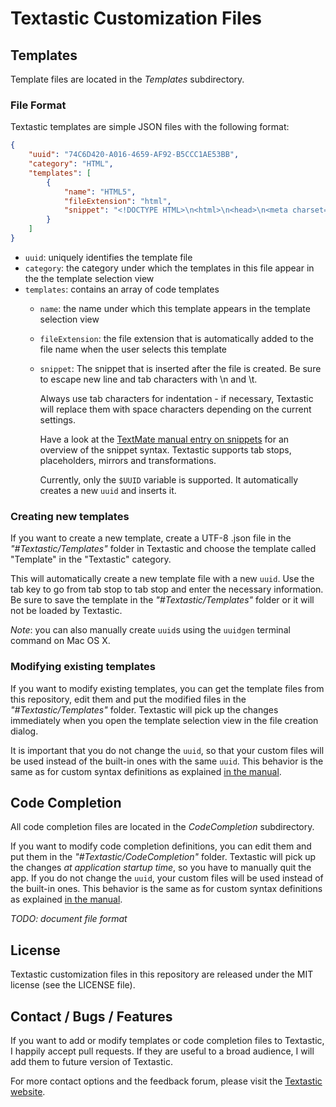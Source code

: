 # Textastic Customization Files

## Templates

Template files are located in the *Templates* subdirectory. 

### File Format 

Textastic templates are simple JSON files with the following format:

```json
{
	"uuid": "74C6D420-A016-4659-AF92-B5CCC1AE53BB",
	"category": "HTML",
	"templates": [
		{
			"name": "HTML5",
			"fileExtension": "html",
			"snippet": "<!DOCTYPE HTML>\n<html>\n<head>\n<meta charset=\"utf-8\">\n<title>${1:untitled}<\/title>\n<\/head>\n\n<body>$0\n<\/body>\n<\/html>"
		}
	]
}
```

* `uuid`: uniquely identifies the template file
* `category`: the category under which the templates in this file appear in the the template selection view
* `templates`: contains an array of code templates
  * `name`: the name under which this template appears in the template selection view
  * `fileExtension`: the file extension that is automatically added to the file name when the user selects this template
  * `snippet`: The snippet that is inserted after the file is created. Be sure to escape new line and tab characters with \n and \t. 
  
    Always use tab characters for indentation - if necessary, Textastic will replace them with space characters depending on the current settings. 
        
    Have a look at the [TextMate manual entry on snippets](http://manual.macromates.com/en/snippets) for an overview of the snippet syntax. Textastic supports tab stops, placeholders, mirrors and transformations. 
    
    Currently, only the `$UUID` variable is supported. It automatically creates a new `uuid` and inserts it.
        
### Creating new templates

If you want to create a new template, create a UTF-8 .json file in the *"#Textastic/Templates"* folder in Textastic and choose the template called "Template" in the "Textastic" category. 

This will automatically create a new template file with a new `uuid`. Use the tab key to go from tab stop to tab stop and enter the necessary information. Be sure to save the template in the *"#Textastic/Templates"* folder or it will not be loaded by Textastic.

*Note*: you can also manually create `uuid`s using the `uuidgen` terminal command on Mac OS X.

### Modifying existing templates

If you want to modify existing templates, you can get the template files from this repository, edit them and put the modified files in the *"#Textastic/Templates"* folder. Textastic will pick up the changes immediately when you open the template selection view in the file creation dialog. 

It is important that you do not change the `uuid`, so that your custom files will be used instead of the built-in ones with the same `uuid`. This behavior is the same as for custom syntax definitions as explained [in the manual](http://www.textasticapp.com/v4/manual/lessons/How_can_I_add_my_own_syntax_definitions__themes_and_templates.html).

## Code Completion

All code completion files are located in the *CodeCompletion* subdirectory. 

If you want to modify code completion definitions, you can edit them and put them in the *"#Textastic/CodeCompletion"* folder. Textastic will pick up the changes *at application startup time*, so you have to manually quit the app. If you do not change the `uuid`, your custom files will be used instead of the built-in ones. This behavior is the same as for custom syntax definitions as explained [in the manual](http://www.textasticapp.com/v4/manual/lessons/How_can_I_add_my_own_syntax_definitions__themes_and_templates.html).

*TODO: document file format*

## License

Textastic customization files in this repository are released under the MIT license (see the LICENSE file).

## Contact / Bugs / Features

If you want to add or modify templates or code completion files to Textastic, I happily accept pull requests. If they are useful to a broad audience, I will add them to future version of Textastic.

For more contact options and the feedback forum, please visit the [Textastic website](http://www.textasticapp.com/).
